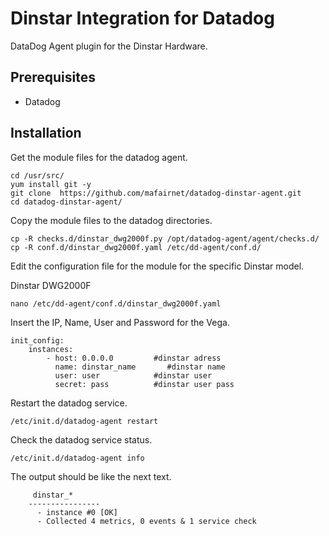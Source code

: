 Dinstar Integration for Datadog
===================

DataDog Agent plugin for the Dinstar Hardware.

Prerequisites
-----------
- Datadog

Installation
-----------

Get the module files for the datadog agent.

```
cd /usr/src/
yum install git -y
git clone  https://github.com/mafairnet/datadog-dinstar-agent.git
cd datadog-dinstar-agent/
```

Copy the module files to the datadog directories.

```
cp -R checks.d/dinstar_dwg2000f.py /opt/datadog-agent/agent/checks.d/
cp -R conf.d/dinstar_dwg2000f.yaml /etc/dd-agent/conf.d/
```

Edit the configuration file for the module for the specific Dinstar model.

Dinstar DWG2000F
```
nano /etc/dd-agent/conf.d/dinstar_dwg2000f.yaml
```

Insert the IP, Name, User and Password for the Vega.

```
init_config:
	instances:
		- host: 0.0.0.0         #dinstar adress
          name: dinstar_name       #dinstar name
          user: user            #dinstar user
          secret: pass          #dinstar user pass
```

Restart  the datadog service.

```
/etc/init.d/datadog-agent restart
```

Check the datadog service status.

```
/etc/init.d/datadog-agent info
```

The output should be like the next text.

```
     dinstar_*
    ----------------
      - instance #0 [OK]
      - Collected 4 metrics, 0 events & 1 service check

```
